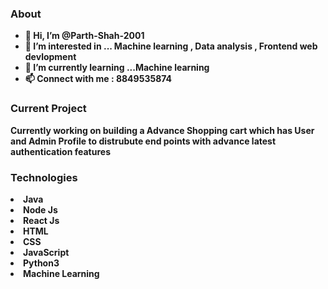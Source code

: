 <h3><b>About</h3><b>

- 👋 Hi, I’m @Parth-Shah-2001
- 👀 I’m interested in ... Machine learning , Data analysis , Frontend web devlopment
- 🌱 I’m currently learning ...Machine learning 
- 📫 Connect with me : 8849535874

<h3><b>Current Project</h3><b>

Currently working on building a Advance Shopping cart which has User and Admin Profile to distrubute end points with advance latest authentication features

<h3><b>Technologies</b></h3>

<li>Java</li>
<li>Node Js</li>
<li>React Js</li>
<li>HTML</li>
<li>CSS</li>
<li>JavaScript</li>
<li>Python3</li>
<li>Machine Learning</li>

<!---
Parth-Shah-2001/Parth-Shah-2001 is a ✨ special ✨ repository because its `README.md` (this file) appears on your GitHub profile.
You can click the Preview link to take a look at your changes.
--->
